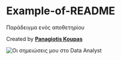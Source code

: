 # Example-of-README

Παράδειγμα ενός αποθετηρίου

Created by [**Panagiotis Koupas**](https://www.linkedin.com/in/pkoupas/)

![Οι σημειώσεις μου στο Data Analyst](https://drive.google.com/file/d/19JuKlm-ip1fEl8OPmC9SSMxiMZNZ_TfB/preview?usp=sharing)
